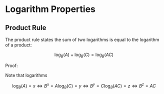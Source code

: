 # Logarithm Properties

## Product Rule
The product rule states the sum of two logarithms is equal to the logarithm of a product:

```math
\log_B(A) + \log_B(C) = \log_B(AC)
```

Proof:

Note that logarithms 

```math
\log_B(A) = x \iff B^x = A
\log_B(C) = y \iff B^y = C
\log_B(AC) = z \iff B^z = AC
```
